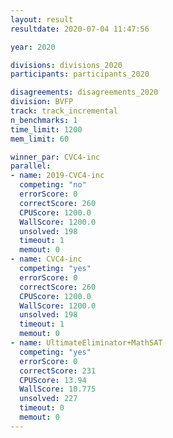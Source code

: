 ```yaml
---
layout: result
resultdate: 2020-07-04 11:47:56

year: 2020

divisions: divisions_2020
participants: participants_2020

disagreements: disagreements_2020
division: BVFP
track: track_incremental
n_benchmarks: 1
time_limit: 1200
mem_limit: 60

winner_par: CVC4-inc
parallel:
- name: 2019-CVC4-inc
  competing: "no"
  errorScore: 0
  correctScore: 260
  CPUScore: 1200.0
  WallScore: 1200.0
  unsolved: 198
  timeout: 1
  memout: 0
- name: CVC4-inc
  competing: "yes"
  errorScore: 0
  correctScore: 260
  CPUScore: 1200.0
  WallScore: 1200.0
  unsolved: 198
  timeout: 1
  memout: 0
- name: UltimateEliminator+MathSAT
  competing: "yes"
  errorScore: 0
  correctScore: 231
  CPUScore: 13.94
  WallScore: 10.775
  unsolved: 227
  timeout: 0
  memout: 0
---
```

